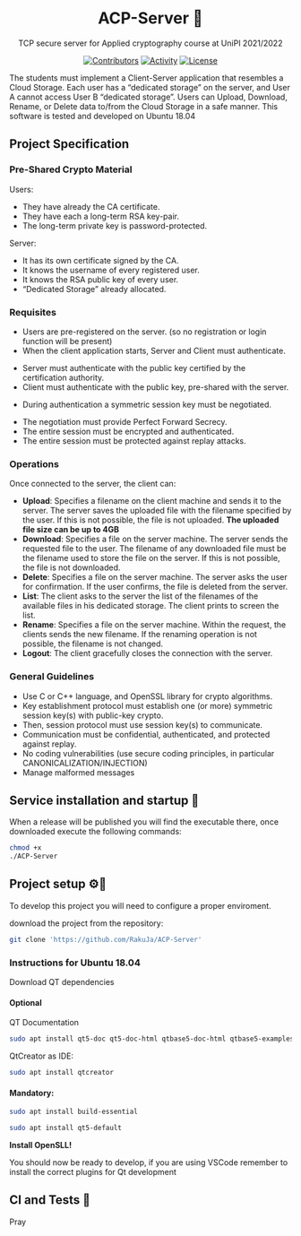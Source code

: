<div align="center">
  <h1>ACP-Server 🚀 </h1>
</div>

<div align="center">

TCP secure server for Applied cryptography course at UniPI 2021/2022 

[![Contributors][contributors-badge]][contributors]
[![Activity][activity-badge]][activity]
[![License][license-badge]](COPYING)

</div>

The students must implement a Client-Server application that resembles a Cloud Storage.
Each user has a “dedicated storage” on the server, and User A cannot access User B “dedicated storage”.
Users can Upload, Download, Rename, or Delete data to/from the Cloud Storage in a safe manner.
This software is tested and developed on Ubuntu 18.04


## Project Specification

### Pre-Shared Crypto Material

Users:

* They have already the CA certificate.
* They have each a long-term RSA key-pair.
* The long-term private key is password-protected.

Server:

* It has its own certificate signed by the CA.
* It knows the username of every registered user.
* It knows the RSA public key of every user.
* “Dedicated Storage” already allocated.

### Requisites

* Users are pre-registered on the server. (so no registration or login function will be present)
* When the client application starts, Server and Client must authenticate.
- Server must authenticate with the public key certified by the certification authority.
- Client must authenticate with the public key, pre-shared with the server.
* During authentication a symmetric session key must be negotiated.
- The negotiation must provide Perfect Forward Secrecy.
- The entire session must be encrypted and authenticated.
- The entire session must be protected against replay attacks.

### Operations

Once connected to the server, the client can:

* **Upload**: Specifies a filename on the client machine and sends it to the server. The server saves the uploaded file with the filename specified by the user. If this is not possible, the file is not uploaded. **The uploaded file size can be up to 4GB**
* **Download**: Specifies a file on the server machine. The server sends the requested file to the user. The filename of any downloaded file must be the filename used to store the file on the server. If this is not possible, the file is not downloaded.
* **Delete**: Specifies a file on the server machine. The server asks the user for confirmation. If the user confirms, the file is deleted from the server.
* **List**: The client asks to the server the list of the filenames of the available files in his dedicated storage. The client prints to screen the list.
* **Rename**: Specifies a file on the server machine. Within the request, the clients sends the new filename. If the renaming operation is not possible, the filename is not changed.
* **Logout**: The client gracefully closes the connection with the server.

### General Guidelines

* Use C or C++ language, and OpenSSL library for crypto algorithms.
* Key establishment protocol must establish one (or more) symmetric session key(s) with public-key crypto.
* Then, session protocol must use session key(s) to communicate.
* Communication must be confidential, authenticated, and protected against replay.
* No coding vulnerabilities (use secure coding principles, in particular CANONICALIZATION/INJECTION)
* Manage malformed messages

## Service installation and startup 🏁
When a release will be published you will find the executable there, once downloaded execute the following commands:

```bash
chmod +x
./ACP-Server
```

## Project setup ⚙️🔧

To develop this project you will need to configure a proper enviroment.

download the project from the repository:

```bash
git clone 'https://github.com/RakuJa/ACP-Server'
```

### Instructions for Ubuntu 18.04

Download QT dependencies 

#### Optional

QT Documentation 
```bash
sudo apt install qt5-doc qt5-doc-html qtbase5-doc-html qtbase5-examples
```

QtCreator as IDE:
```bash 
sudo apt install qtcreator
```

#### Mandatory:

```bash
sudo apt install build-essential
```

```bash
sudo apt install qt5-default
```

**Install OpenSLL!**

You should now be ready to develop, if you are using VSCode remember to install the correct plugins for Qt development

## CI and Tests 🤖

Pray



[contributors-badge]: https://img.shields.io/github/contributors/RakuJa/ACP-Server "Contributors"

[contributors]: https://github.com/RakuJa/ACP-Server/graphs/contributors "Contributors"

[activity-badge]: https://img.shields.io/github/commit-activity/m/RakuJa/ACP-Server "Activity"

[activity]: https://github.com/RakuJa/ACP-Server/pulse "Activity"

[license-badge]: https://img.shields.io/github/license/RakuJa/ACP-Server
